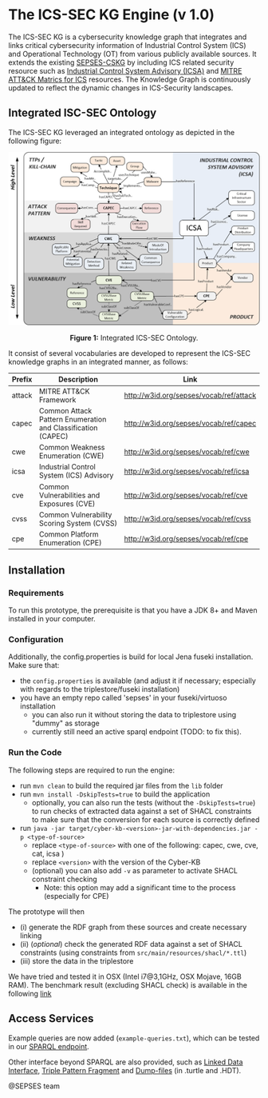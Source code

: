 # The ICS-SEC KG Engine (v 1.0)

The ICS-SEC KG is a cybersecurity knowledge graph that integrates and links critical cybersecurity information of Industrial Control System (ICS) and Operational Technology (OT) from various publicly available sources. It extends the existing <a href="https://github.com/sepses/cyber-kg-converter" target="_blank">SEPSES-CSKG</a> by including ICS related security resource such as <a href="https://www.icsadvisoryproject.com/" terget="_blank">Industrial Control System Advisory (ICSA)</a> and <a href="https://attack.mitre.org/matrices/ics" target="_blank">MITRE ATT&CK Matrics for ICS</a> resources. The Knowledge Graph is continuously updated to reflect the dynamic changes in ICS-Security landscapes.


## Integrated ISC-SEC Ontology
The ICS-SEC KG leveraged an integrated ontology as depicted in the following figure:

![ ](https://raw.githubusercontent.com/sepses/ics-sec-kg/master/ics-sec-ontology.png)<p align="center"> **Figure 1:** Integrated ICS-SEC Ontology.

It consist of several vocabularies are developed to represent the ICS-SEC knowledge graphs in an integrated manner, as follows:

| Prefix | Description                               | Link                                                                                   |
|--------|-------------------------------------------|----------------------------------------------------------------------------------------|
| attack | MITRE ATT&CK Framework                    | <a href="http://w3id.org/sepses/vocab/ref/attack" target="_blank">http://w3id.org/sepses/vocab/ref/attack</a> |
| capec  | Common Attack Pattern Enumeration and Classification (CAPEC) | <a href="http://w3id.org/sepses/vocab/ref/capec" target="_blank">http://w3id.org/sepses/vocab/ref/capec</a>     |
| cwe    | Common Weakness Enumeration (CWE)         | <a href="http://w3id.org/sepses/vocab/ref/cwe" target="_blank">http://w3id.org/sepses/vocab/ref/cwe</a>         |
| icsa   | Industrial Control System (ICS) Advisory  | <a href="http://w3id.org/sepses/vocab/ref/icsa" target="_blank">http://w3id.org/sepses/vocab/ref/icsa</a>     |
| cve    | Common Vulnerabilities and Exposures (CVE) | <a href="http://w3id.org/sepses/vocab/ref/cve" target="_blank">http://w3id.org/sepses/vocab/ref/cve</a>         |
| cvss   | Common Vulnerability Scoring System (CVSS)| <a href="http://w3id.org/sepses/vocab/ref/cvss" target="_blank">http://w3id.org/sepses/vocab/ref/cvss</a>       |
| cpe    | Common Platform Enumeration (CPE)         | <a href="http://w3id.org/sepses/vocab/ref/cpe" target="_blank">http://w3id.org/sepses/vocab/ref/cpe</a>         |


## Installation

### Requirements

To run this prototype, the prerequisite is that you have a JDK 8+ and Maven installed in your computer.

### Configuration
Additionally, the config.properties is build for local Jena fuseki installation. Make sure that: 
* the `config.properties` is available (and adjust it if necessary; especially with regards to the triplestore/fuseki installation)
* you have an empty repo called 'sepses' in your fuseki/virtuoso installation
    * you can also run it without storing the data to triplestore using "dummy" as storage
    * currently still need an active sparql endpoint (TODO: to fix this).


### Run the Code

The following steps are required to run the engine: 
* run `mvn clean` to build the required jar files from the `lib` folder
* run `mvn install -DskipTests=true` to build the application
    * optionally, you can also run the tests (without the `-DskipTests=true`) to run checks of extracted data against a set of SHACL constraints to make sure that the conversion for each source is correctly defined
* run `java -jar target/cyber-kb-<version>-jar-with-dependencies.jar -p <type-of-source>` 
    * replace `<type-of-source>` with one of the following: capec, cwe, cve, cat, icsa )
    * replace `<version>` with the version of the Cyber-KB
    * (optional) you can also add `-v` as parameter to activate SHACL constraint checking 
        * Note: this option may add a significant time to the process (especially for CPE)

The prototype will then 
* (i) generate the RDF graph from these sources and create necessary linking
* (ii) (*optional*) check the generated RDF data against a set of SHACL constraints (using constraints from `src/main/resources/shacl/*.ttl`)
* (iii) store the data in the triplestore

We have tried and tested it in OSX (Intel i7@3,1GHz, OSX Mojave, 16GB RAM). 
The benchmark result (excluding SHACL check) is available in the following [link](https://github.com/sepses/cyber-kg-converter/blob/master/doc/benchmark.png)

## Access Services

Example queries are now added (`example-queries.txt`), which can be tested in our [SPARQL endpoint](https://w3id.org/sepses/sparql).

Other interface beyond SPARQL are also provided, such as [Linked Data Interface](https://sepses.ifs.tuwien.ac.at/index.php/cyber-kg/), [Triple Pattern Fragment](http://ldf-server.sepses.ifs.tuwien.ac.at/) and [Dump-files](https://sepses.ifs.tuwien.ac.at/index.php/datasets/)   (in .turtle and .HDT).


@SEPSES team
